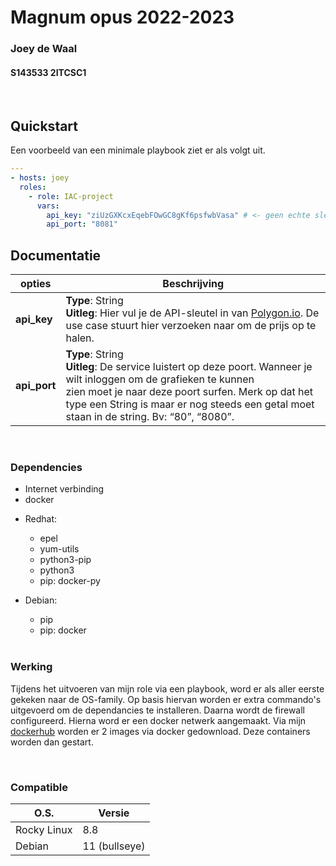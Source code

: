 # **Magnum opus 2022-2023**

### Joey de Waal

#### S143533 2ITCSC1

<br />

## **Quickstart**

Een voorbeeld van een minimale playbook ziet er als volgt uit.

```yml
---
- hosts: joey
  roles:
    - role: IAC-project
      vars:
        api_key: "ziUzGXKcxEqebFOwGC8gKf6psfwbVasa" # <- geen echte sleutel
        api_port: "8081"
```

## **Documentatie**

| **opties**   | **Beschrijving**                                                                                                                                                                                                                                                                |
| ------------ | ------------------------------------------------------------------------------------------------------------------------------------------------------------------------------------------------------------------------------------------------------------------------------- |
| **api_key**  | **Type**: String <br /> **Uitleg**: Hier vul je de API-sleutel in van [Polygon.io](https://polygon.io/). De use case stuurt hier verzoeken naar om de prijs op te halen.                                                                                                        |
| **api_port** | **Type**: String <br /> **Uitleg**: De service luistert op deze poort. Wanneer je wilt inloggen om de grafieken te kunnen <br />zien moet je naar deze poort surfen. Merk op dat het type een String is maar er nog steeds een getal moet staan in de string. Bv: “80”, “8080”. |

<br />

### **Dependencies**

- Internet verbinding
- docker

* Redhat:

  - epel
  - yum-utils
  - python3-pip
  - python3
  - pip: docker-py

* Debian:

  - pip
  - pip: docker

  <br />

### **Werking**

Tijdens het uitvoeren van mijn role via een playbook, word er als aller eerste gekeken naar de OS-family. Op basis hiervan worden er extra commando's uitgevoerd om de dependancies te installeren. Daarna wordt de firewall configureerd. Hierna word er een docker netwerk aangemaakt. Via mijn [dockerhub](https://hub.docker.com/) worden er 2 images via docker gedownload. Deze containers worden dan gestart.

<br />

### **Compatible**

| **O.S.**    | **Versie**    |
| ----------- | ------------- |
| Rocky Linux | 8.8           |
| Debian      | 11 (bullseye) |
